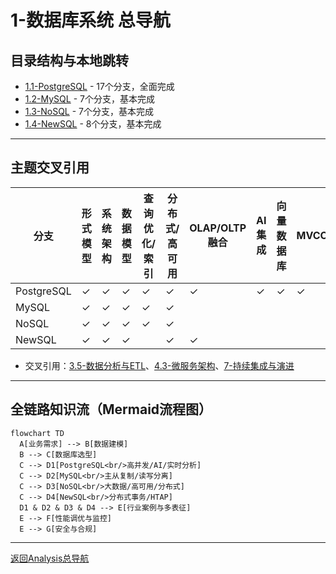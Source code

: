 # 1-数据库系统 总导航

## 目录结构与本地跳转

- [1.1-PostgreSQL](1.1-PostgreSQL/README.md) - 17个分支，全面完成
- [1.2-MySQL](1.2-MySQL/README.md) - 7个分支，基本完成
- [1.3-NoSQL](1.3-NoSQL/README.md) - 7个分支，基本完成
- [1.4-NewSQL](1.4-NewSQL/README.md) - 8个分支，基本完成

---

## 主题交叉引用

| 分支      | 形式模型 | 系统架构 | 数据模型 | 查询优化/索引 | 分布式/高可用 | OLAP/OLTP融合 | AI集成 | 向量数据库 | MVCC | 云原生 | 性能调优 | 安全合规 |
|-----------|----------|----------|----------|---------------|--------------|---------------|--------|------------|------|--------|----------|----------|
| PostgreSQL| ✓        | ✓        | ✓        | ✓             | ✓            | ✓             | ✓      | ✓          | ✓    | ✓      | ✓        | ✓        |
| MySQL     | ✓        | ✓        | ✓        | ✓             | ✓            |               |        |            |      |        | ✓        | ✓        |
| NoSQL     | ✓        | ✓        | ✓        | ✓             | ✓            |               |        |            |      |        | ✓        | ✓        |
| NewSQL    | ✓        | ✓        | ✓        |               | ✓            | ✓             |        |            |      | ✓      | ✓        | ✓        |

- 交叉引用：[3.5-数据分析与ETL](../3-数据模型与算法/3.5-数据分析与ETL/README.md)、[4.3-微服务架构](../4-软件架构与工程/4.3-微服务架构/README.md)、[7-持续集成与演进](../7-持续集成与演进/README.md)

---

## 全链路知识流（Mermaid流程图）

```mermaid
flowchart TD
  A[业务需求] --> B[数据建模]
  B --> C[数据库选型]
  C --> D1[PostgreSQL<br/>高并发/AI/实时分析]
  C --> D2[MySQL<br/>主从复制/读写分离]
  C --> D3[NoSQL<br/>大数据/高可用/分布式]
  C --> D4[NewSQL<br/>分布式事务/HTAP]
  D1 & D2 & D3 & D4 --> E[行业案例与多表征]
  E --> F[性能调优与监控]
  E --> G[安全与合规]
```

---

[返回Analysis总导航](../README.md)
